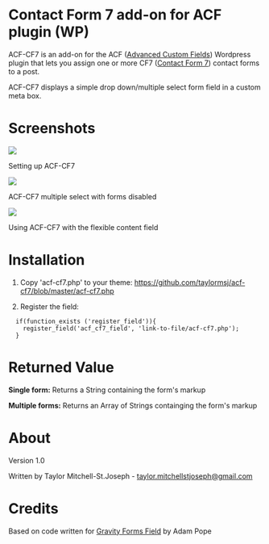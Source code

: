 Contact Form 7 add-on for ACF plugin (WP)
=======

ACF-CF7 is an add-on for the ACF (<a href="http://www.advancedcustomfields.com">Advanced Custom Fields</a>) Wordpress plugin that lets you assign one or more CF7 (<a href="http://contactform7.com/">Contact Form 7</a>) contact forms to a post.

ACF-CF7 displays a simple drop down/multiple select form field in a custom meta box.

Screenshots
=======
<img src="http://desmond.imageshack.us/Himg838/scaled.php?server=838&filename=acfcf71.jpg&res=landing">

Setting up ACF-CF7

<img src="http://desmond.imageshack.us/Himg210/scaled.php?server=210&filename=acfcf72.jpg&res=landing">

ACF-CF7 multiple select with forms disabled

<img src="http://desmond.imageshack.us/Himg580/scaled.php?server=580&filename=acfcf73.jpg&res=landing">

Using ACF-CF7 with the flexible content field


Installation
=======

1. Copy 'acf-cf7.php' to your theme:
  <a href="https://github.com/taylormsj/acf-cf7/blob/master/acf-cf7.php">https://github.com/taylormsj/acf-cf7/blob/master/acf-cf7.php</a>

2. Register the field:

<pre><code>  if(function_exists ('register_field')){
    register_field('acf_cf7_field', 'link-to-file/acf-cf7.php');
  }
</pre></code>
 
Returned Value
=======

<b>Single form:</b> Returns a String containing the form's markup

<b>Multiple forms:</b> Returns an Array of Strings containging the form's markup

About
=======

Version 1.0

Written by Taylor Mitchell-St.Joseph - <a href="mailto:taylor.mitchellstjoseph@gmail.com">taylor.mitchellstjoseph@gmail.com</a>

Credits
=======

Based on code written for <a href="https://github.com/stormuk/Gravity-Forms-ACF-Field">Gravity Forms Field</a> by Adam Pope
